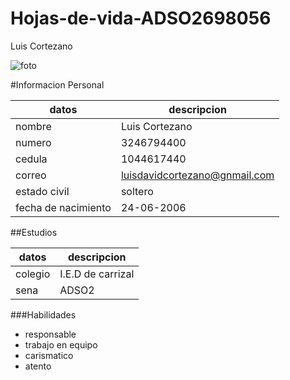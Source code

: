 # Hojas-de-vida-ADSO2698056
Luis Cortezano

![foto](https://web.whatsapp.com/bd4aeb66-d846-4170-bc59-f01b78b2b293)

#Informacion Personal

|datos|descripcion|
|---|---|
|nombre|Luis Cortezano|
|numero|3246794400|
|cedula|1044617440|
|correo|luisdavidcortezano@gnmail.com|
|estado civil|soltero|
|fecha de nacimiento|24-06-2006|


##Estudios

|datos|descripcion|
|---|---|
|colegio|I.E.D de carrizal|
|sena|ADSO2|

###Habilidades
- responsable
- trabajo en equipo
- carismatico
- atento 